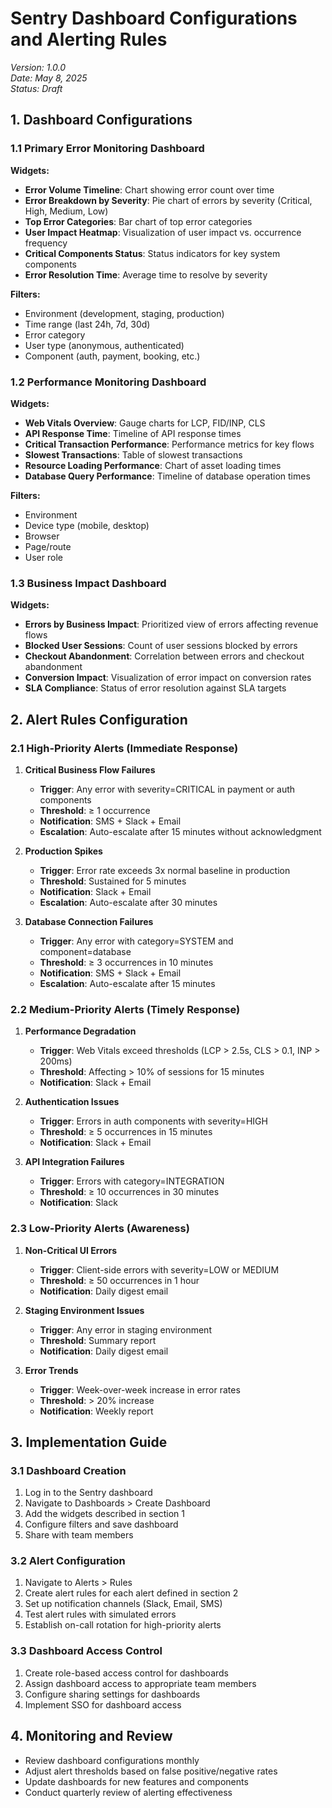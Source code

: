 # Sentry Dashboard Configurations and Alerting Rules

*Version: 1.0.0*  
*Date: May 8, 2025*  
*Status: Draft*

## 1. Dashboard Configurations

### 1.1 Primary Error Monitoring Dashboard

**Widgets:**
- **Error Volume Timeline**: Chart showing error count over time
- **Error Breakdown by Severity**: Pie chart of errors by severity (Critical, High, Medium, Low)
- **Top Error Categories**: Bar chart of top error categories
- **User Impact Heatmap**: Visualization of user impact vs. occurrence frequency
- **Critical Components Status**: Status indicators for key system components
- **Error Resolution Time**: Average time to resolve by severity

**Filters:**
- Environment (development, staging, production)
- Time range (last 24h, 7d, 30d)
- Error category
- User type (anonymous, authenticated)
- Component (auth, payment, booking, etc.)

### 1.2 Performance Monitoring Dashboard

**Widgets:**
- **Web Vitals Overview**: Gauge charts for LCP, FID/INP, CLS
- **API Response Time**: Timeline of API response times
- **Critical Transaction Performance**: Performance metrics for key flows
- **Slowest Transactions**: Table of slowest transactions
- **Resource Loading Performance**: Chart of asset loading times
- **Database Query Performance**: Timeline of database operation times

**Filters:**
- Environment
- Device type (mobile, desktop)
- Browser
- Page/route
- User role

### 1.3 Business Impact Dashboard

**Widgets:**
- **Errors by Business Impact**: Prioritized view of errors affecting revenue flows
- **Blocked User Sessions**: Count of user sessions blocked by errors
- **Checkout Abandonment**: Correlation between errors and checkout abandonment
- **Conversion Impact**: Visualization of error impact on conversion rates
- **SLA Compliance**: Status of error resolution against SLA targets

## 2. Alert Rules Configuration

### 2.1 High-Priority Alerts (Immediate Response)

1. **Critical Business Flow Failures**
   - **Trigger**: Any error with severity=CRITICAL in payment or auth components
   - **Threshold**: ≥ 1 occurrence
   - **Notification**: SMS + Slack + Email
   - **Escalation**: Auto-escalate after 15 minutes without acknowledgment

2. **Production Spikes**
   - **Trigger**: Error rate exceeds 3x normal baseline in production
   - **Threshold**: Sustained for 5 minutes
   - **Notification**: Slack + Email
   - **Escalation**: Auto-escalate after 30 minutes

3. **Database Connection Failures**
   - **Trigger**: Any error with category=SYSTEM and component=database
   - **Threshold**: ≥ 3 occurrences in 10 minutes
   - **Notification**: SMS + Slack + Email
   - **Escalation**: Auto-escalate after 15 minutes

### 2.2 Medium-Priority Alerts (Timely Response)

1. **Performance Degradation**
   - **Trigger**: Web Vitals exceed thresholds (LCP > 2.5s, CLS > 0.1, INP > 200ms)
   - **Threshold**: Affecting > 10% of sessions for 15 minutes
   - **Notification**: Slack + Email

2. **Authentication Issues**
   - **Trigger**: Errors in auth components with severity=HIGH
   - **Threshold**: ≥ 5 occurrences in 15 minutes
   - **Notification**: Slack + Email

3. **API Integration Failures**
   - **Trigger**: Errors with category=INTEGRATION
   - **Threshold**: ≥ 10 occurrences in 30 minutes
   - **Notification**: Slack

### 2.3 Low-Priority Alerts (Awareness)

1. **Non-Critical UI Errors**
   - **Trigger**: Client-side errors with severity=LOW or MEDIUM
   - **Threshold**: ≥ 50 occurrences in 1 hour
   - **Notification**: Daily digest email

2. **Staging Environment Issues**
   - **Trigger**: Any error in staging environment
   - **Threshold**: Summary report
   - **Notification**: Daily digest email

3. **Error Trends**
   - **Trigger**: Week-over-week increase in error rates
   - **Threshold**: > 20% increase
   - **Notification**: Weekly report

## 3. Implementation Guide

### 3.1 Dashboard Creation

1. Log in to the Sentry dashboard
2. Navigate to Dashboards > Create Dashboard
3. Add the widgets described in section 1
4. Configure filters and save dashboard
5. Share with team members

### 3.2 Alert Configuration

1. Navigate to Alerts > Rules
2. Create alert rules for each alert defined in section 2
3. Set up notification channels (Slack, Email, SMS)
4. Test alert rules with simulated errors
5. Establish on-call rotation for high-priority alerts

### 3.3 Dashboard Access Control

1. Create role-based access control for dashboards
2. Assign dashboard access to appropriate team members
3. Configure sharing settings for dashboards
4. Implement SSO for dashboard access

## 4. Monitoring and Review

- Review dashboard configurations monthly
- Adjust alert thresholds based on false positive/negative rates
- Update dashboards for new features and components
- Conduct quarterly review of alerting effectiveness